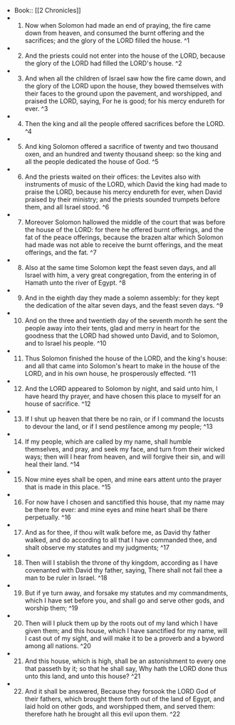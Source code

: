 - Book:: [[2 Chronicles]]
- 1. Now when Solomon had made an end of praying, the fire came down from heaven, and consumed the burnt offering and the sacrifices; and the glory of the LORD filled the house. ^1
- 2. And the priests could not enter into the house of the LORD, because the glory of the LORD had filled the LORD's house. ^2
- 3. And when all the children of Israel saw how the fire came down, and the glory of the LORD upon the house, they bowed themselves with their faces to the ground upon the pavement, and worshipped, and praised the LORD, saying, For he is good; for his mercy endureth for ever. ^3
- 4. Then the king and all the people offered sacrifices before the LORD. ^4
- 5. And king Solomon offered a sacrifice of twenty and two thousand oxen, and an hundred and twenty thousand sheep: so the king and all the people dedicated the house of God. ^5
- 6. And the priests waited on their offices: the Levites also with instruments of music of the LORD, which David the king had made to praise the LORD, because his mercy endureth for ever, when David praised by their ministry; and the priests sounded trumpets before them, and all Israel stood. ^6
- 7. Moreover Solomon hallowed the middle of the court that was before the house of the LORD: for there he offered burnt offerings, and the fat of the peace offerings, because the brazen altar which Solomon had made was not able to receive the burnt offerings, and the meat offerings, and the fat. ^7
- 8. Also at the same time Solomon kept the feast seven days, and all Israel with him, a very great congregation, from the entering in of Hamath unto the river of Egypt. ^8
- 9. And in the eighth day they made a solemn assembly: for they kept the dedication of the altar seven days, and the feast seven days. ^9
- 10. And on the three and twentieth day of the seventh month he sent the people away into their tents, glad and merry in heart for the goodness that the LORD had showed unto David, and to Solomon, and to Israel his people. ^10
- 11. Thus Solomon finished the house of the LORD, and the king's house: and all that came into Solomon's heart to make in the house of the LORD, and in his own house, he prosperously effected. ^11
- 12. And the LORD appeared to Solomon by night, and said unto him, I have heard thy prayer, and have chosen this place to myself for an house of sacrifice. ^12
- 13. If I shut up heaven that there be no rain, or if I command the locusts to devour the land, or if I send pestilence among my people; ^13
- 14. If my people, which are called by my name, shall humble themselves, and pray, and seek my face, and turn from their wicked ways; then will I hear from heaven, and will forgive their sin, and will heal their land. ^14
- 15. Now mine eyes shall be open, and mine ears attent unto the prayer that is made in this place. ^15
- 16. For now have I chosen and sanctified this house, that my name may be there for ever: and mine eyes and mine heart shall be there perpetually. ^16
- 17. And as for thee, if thou wilt walk before me, as David thy father walked, and do according to all that I have commanded thee, and shalt observe my statutes and my judgments; ^17
- 18. Then will I stablish the throne of thy kingdom, according as I have covenanted with David thy father, saying, There shall not fail thee a man to be ruler in Israel. ^18
- 19. But if ye turn away, and forsake my statutes and my commandments, which I have set before you, and shall go and serve other gods, and worship them; ^19
- 20. Then will I pluck them up by the roots out of my land which I have given them; and this house, which I have sanctified for my name, will I cast out of my sight, and will make it to be a proverb and a byword among all nations. ^20
- 21. And this house, which is high, shall be an astonishment to every one that passeth by it; so that he shall say, Why hath the LORD done thus unto this land, and unto this house? ^21
- 22. And it shall be answered, Because they forsook the LORD God of their fathers, which brought them forth out of the land of Egypt, and laid hold on other gods, and worshipped them, and served them: therefore hath he brought all this evil upon them. ^22
